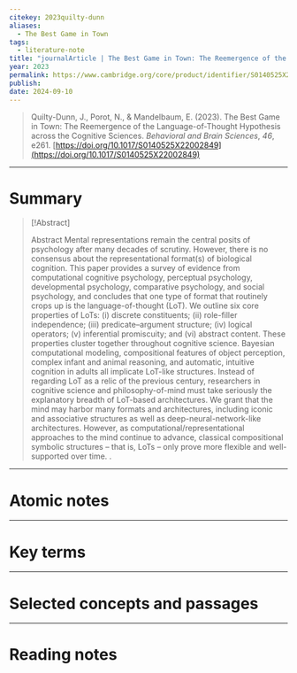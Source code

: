 ```yaml
---
citekey: 2023quilty-dunn
aliases:
  - The Best Game in Town
tags:
  - literature-note
title: "journalArticle | The Best Game in Town: The Reemergence of the Language-of-Thought Hypothesis across the Cognitive Sciences"
year: 2023
permalink: https://www.cambridge.org/core/product/identifier/S0140525X22002849/type/journal_article
publish:
date: 2024-09-10
---
```

> Quilty-Dunn, J., Porot, N., & Mandelbaum, E. (2023). The Best Game in Town: The Reemergence of the Language-of-Thought Hypothesis across the Cognitive Sciences. _Behavioral and Brain Sciences_, _46_, e261. [https://doi.org/10.1017/S0140525X22002849](https://doi.org/10.1017/S0140525X22002849)

---

# Summary

> [!Abstract]
>
> Abstract
            Mental representations remain the central posits of psychology after many decades of scrutiny. However, there is no consensus about the representational format(s) of biological cognition. This paper provides a survey of evidence from computational cognitive psychology, perceptual psychology, developmental psychology, comparative psychology, and social psychology, and concludes that one type of format that routinely crops up is the language-of-thought (LoT). We outline six core properties of LoTs: (i) discrete constituents; (ii) role-filler independence; (iii) predicate–argument structure; (iv) logical operators; (v) inferential promiscuity; and (vi) abstract content. These properties cluster together throughout cognitive science. Bayesian computational modeling, compositional features of object perception, complex infant and animal reasoning, and automatic, intuitive cognition in adults all implicate LoT-like structures. Instead of regarding LoT as a relic of the previous century, researchers in cognitive science and philosophy-of-mind must take seriously the explanatory breadth of LoT-based architectures. We grant that the mind may harbor many formats and architectures, including iconic and associative structures as well as deep-neural-network-like architectures. However, as computational/representational approaches to the mind continue to advance, classical compositional symbolic structures – that is, LoTs – only prove more flexible and well-supported over time.
>.


---

# Atomic notes

---

# Key terms

---

# Selected concepts and passages

---

# Reading notes

